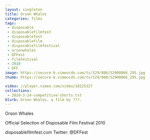 ```yaml
---
layout: singleton
title: Orson Whales
categories: films
tags:
 - disposable
 - disposablefilmfest
 - disposablefest
 - disposablefilm
 - disposablefilmfestival
 - orsonwhales
 - DFFest
 - filmfestival
 - 2010
 - DFF
image: https://secure-b.vimeocdn.com/ts/529/088/52908866_295.jpg
thumb: https://secure-b.vimeocdn.com/ts/529/088/52908866_295.jpg

video: //player.vimeo.com/video/10225327
collections:
 - 2010-3-24-competitive-shorts.txt
blurb: Orson Whales, a film by ???.
---
```


Orson Whales

Official Selection of Disposable Film Festival 2010

disposablefilmfest.com
Twitter: @DFFest
